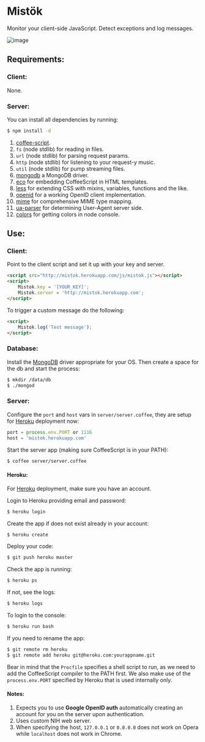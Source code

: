 # Mistök

Monitor your client-side JavaScript. Detect exceptions and log messages.

![image](https://raw.github.com/radekstepan/mistok/master/example.png)

## Requirements:

### Client:

None.

### Server:

You can install all dependencies by running:

```bash
$ npm install -d
```

1. [coffee-script](http://coffeescript.org).
2. `fs` (node stdlib) for reading in files.
3. `url` (node stdlib) for parsing request params.
4. `http` (node stdlib) for listening to your request-y music.
5. `util` (node stdlib) for pump streaming files.
6. [mongodb](http://mongodb.github.com/node-mongodb-native) a MongoDB driver.
7. [eco](https://github.com/sstephenson/eco) for embedding CoffeeScript in HTML templates.
8. [less](http://http://lesscss.org) for extending CSS with mixins, variables, functions and the like.
9. [openid](https://github.com/havard/node-openid) for a working OpenID client implementation.
10. [mime](https://github.com/bentomas/node-mime) for comprehensive MIME type mapping.
11. [ua-parser](https://github.com/tobie/ua-parser) for determining User-Agent server side.
12. [colors](https://github.com/Marak/colors.js) for getting colors in node console.

## Use:

### Client:

Point to the client script and set it up with your key and server.

```html
<script src="http://mistok.herokuapp.com/js/mistok.js"></script>
<script>
    Mistok.key = '[YOUR_KEY]';
    Mistok.server = 'http://mistok.herokuapp.com';
</script>
```

To trigger a custom message do the following:

```html
<script>
    Mistok.log('Test message');
</script>
```

### Database:

Install the [MongoDB](http://www.mongodb.org/downloads) driver appropriate for your OS. Then create a space for the db and start the process:

```bash
$ mkdir /data/db
$ ./mongod
```

### Server:

Configure the `port` and `host` vars in `server/server.coffee`, they are setup for [Heroku](http://heroku.com) deployment now:

```javascript
port = process.env.PORT or 1116
host = 'mistok.herokuapp.com'
```

Start the server app (making sure CoffeeScript is in your PATH):

```bash
$ coffee server/server.coffee
```

#### Heroku:

For [Heroku](http://heroku.com) deployment, make sure you have an account.

Login to Heroku providing email and password:

```bash
$ heroku login
```

Create the app if does not exist already in your account:

```bash
$ heroku create
```

Deploy your code:

```bash
$ git push heroku master
```

Check the app is running:

```bash
$ heroku ps
```

If not, see the logs:

```bash
$ heroku logs
```

To login to the console:

```bash
$ heroku run bash
```

If you need to rename the app:

```bash
$ git remote rm heroku
$ git remote add heroku git@heroku.com:yourappname.git
```

Bear in mind that the `Procfile` specifies a shell script to run, as we need to add the CoffeeScript compiler to the PATH first. We also make use of the `process.env.PORT` specified by Heroku that is used internally only.

#### Notes:

1. Expects you to use **Google OpenID auth** automatically creating an account for you on the server upon authentication.
3. Uses custom NIH web server.
4. When specifying the host, `127.0.0.1` or `0.0.0.0` does not work on Opera while `localhost` does not work in Chrome.